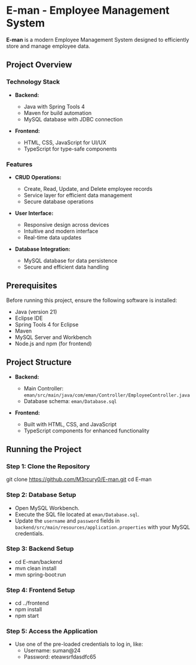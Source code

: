 # E-man - Employee Management System

**E-man** is a modern Employee Management System designed to efficiently store and manage employee data.

## Project Overview

### Technology Stack

- **Backend:**
  - Java with Spring Tools 4
  - Maven for build automation
  - MySQL database with JDBC connection
  
- **Frontend:**
  - HTML, CSS, JavaScript for UI/UX
  - TypeScript for type-safe components

### Features

- **CRUD Operations:** 
  - Create, Read, Update, and Delete employee records
  - Service layer for efficient data management
  - Secure database operations

- **User Interface:**
  - Responsive design across devices
  - Intuitive and modern interface
  - Real-time data updates

- **Database Integration:**
  - MySQL database for data persistence
  - Secure and efficient data handling

## Prerequisites

Before running this project, ensure the following software is installed:

- Java (version 21)
- Eclipse IDE
- Spring Tools 4 for Eclipse
- Maven
- MySQL Server and Workbench
- Node.js and npm (for frontend)

## Project Structure

- **Backend:**
  - Main Controller: `eman/src/main/java/com/eman/Controller/EmployeeController.java`
  - Database schema: `eman/Database.sql`
  
- **Frontend:**
  - Built with HTML, CSS, and JavaScript
  - TypeScript components for enhanced functionality

## Running the Project

### Step 1: Clone the Repository
git clone https://github.com/M3rcury0/E-man.git
cd E-man

### Step 2: Database Setup
 - Open MySQL Workbench.
 - Execute the SQL file located at `eman/Database.sql`.
 - Update the `username` and `password` fields in `backend/src/main/resources/application.properties` with your MySQL credentials.

### Step 3: Backend Setup
 - cd E-man/backend
 - mvn clean install
 - mvn spring-boot:run

### Step 4: Frontend Setup
 - cd ../frontend
 - npm install
 - npm start

### Step 5: Access the Application
 -  Use one of the pre-loaded credentials to log in, like:
    - Username: suman@24
    - Password: eteawsrfdasdfc65

